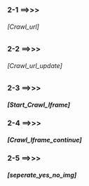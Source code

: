   ### 2-1  ==>>>
   ###### [Crawl_url] <br>
  ### 2-2  ==>>>
   ###### [Crawl_url_update] <br>
  ### 2-3  ==>>>
   ##### [Start_Crawl_Iframe] <br>
  ### 2-4  ==>>>
   ##### [Crawl_Iframe_continue] <br>
  ### 2-5  ==>>>
   ##### [seperate_yes_no_img] 
